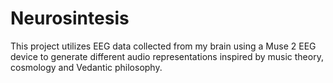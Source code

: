 # Neurosintesis

This project utilizes EEG data collected from my brain using a Muse 2 EEG device to generate different audio representations inspired by music theory, cosmology and Vedantic philosophy.

